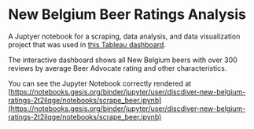# New Belgium Beer Ratings Analysis

A Juptyer notebook for a scraping, data analysis, and data visualization project that was used in [this Tableau dashboard](https://public.tableau.com/profile/jeff.hale6436#!/vizhome/NewBelgiumBeerRatings/NewBelgiumBeerAdvocateRatings). 

The interactive dashboard shows all New Belgium beers with over 300 reviews by average Beer Advocate rating and other characteristics.

You can see the Jupyter Notebook correctly rendered at [https://notebooks.gesis.org/binder/jupyter/user/discdiver-new-belgium-ratings-2t2ilqge/notebooks/scrape_beer.ipynb](https://notebooks.gesis.org/binder/jupyter/user/discdiver-new-belgium-ratings-2t2ilqge/notebooks/scrape_beer.ipynb)
